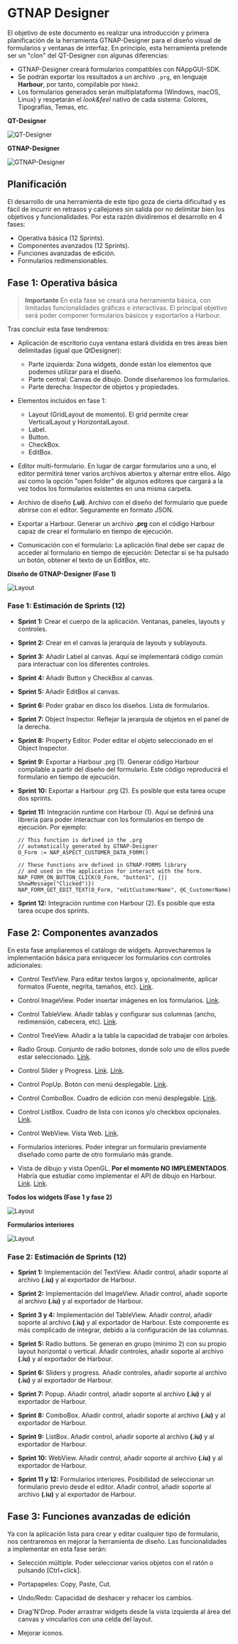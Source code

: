 # GTNAP Designer

El objetivo de este documento es realizar una introducción y primera planificación de la herramienta GTNAP-Designer para el diseño visual de formularios y ventanas de interfaz. En principio, esta herramienta pretende ser un "clon" del QT-Designer con algunas diferencias:

* GTNAP-Designer creará formularios compatibles con NAppGUI-SDK.
* Se podrán exportar los resultados a un archivo `.prg`, en lenguaje **Harbour**, por tanto, compilable por `hbmk2`.
* Los formularios generados serán multiplataforma (Windows, macOS, Linux) y respetarán el _look&feel_ nativo de cada sistema: Colores, Tipografías, Temas, etc.

**QT-Designer**

![QT-Designer](images/qtdesigner.png)

**GTNAP-Designer**

![GTNAP-Designer](images/gtnapdesigner.png)

## Planificación

El desarrollo de una herramienta de este tipo goza de cierta dificultad y es fácil de incurrir en retrasos y callejones sin salida por no delimitar bien los objetivos y funcionalidades. Por esta razón dividiremos el desarrollo en 4 fases:

* Operativa básica (12 Sprints).
* Componentes avanzados (12 Sprints).
* Funciones avanzadas de edición.
* Formularios redimensionables.

## Fase 1: Operativa básica

> **Importante** En esta fase se creará una herramienta básica, con limitadas funcionalidades gráficas e interactivas. El principal objetivo será poder componer formularios básicos y exportarlos a Harbour.

Tras concluir esta fase tendremos:

* Aplicación de escritorio cuya ventana estará dividida en tres áreas bien delimitadas (igual que QtDesigner):
    * Parte izquierda: Zona widgets, donde están los elementos que podemos utilizar para el diseño.
    * Parte central: Canvas de dibujo. Donde diseñaremos los formularios.
    * Parte derecha: Inspector de objetos y propiedades.

* Elementos incluidos en fase 1:
    * Layout (GridLayout de momento). El grid permite crear VerticalLayout y HorizontalLayout.
    * Label.
    * Button.
    * CheckBox.
    * EditBox.

* Editor multi-formulario. En lugar de cargar formularios uno a uno, el editor permitirá tener varios archivos abiertos y alternar entre ellos. Algo así como la opción "open folder" de algunos editores que cargará a la vez todos los formularios existentes en una misma carpeta.

* Archivo de diseño **(.ui)**. Archivo con el diseño del formulario que puede abrirse con el editor. Seguramente en formato JSON.

* Exportar a Harbour. Generar un archivo **.prg** con el código Harbour capaz de crear el formulario en tiempo de ejecución.

* Comunicación con el formulario: La aplicación final debe ser capaz de acceder al formulario en tiempo de ejecución: Detectar si se ha pulsado un botón, obtener el texto de un EditBox, etc.

**Diseño de GTNAP-Designer (Fase 1)**

![Layout](images/layout.png)


### Fase 1: Estimación de Sprints (12)

* **Sprint 1:** Crear el cuerpo de la aplicación. Ventanas, paneles, layouts y controles.

* **Sprint 2:** Crear en el canvas la jerarquía de layouts y sublayouts.

* **Sprint 3:** Añadir Label al canvas. Aquí se implementará código común para interactuar con los diferentes controles.

* **Sprint 4:** Añadir Button y CheckBox al canvas.

* **Sprint 5:** Añadir EditBox al canvas.

* **Sprint 6:** Poder grabar en disco los diseños. Lista de formularios.

* **Sprint 7:** Object Inspector. Reflejar la jerarquía de objetos en el panel de la derecha.

* **Sprint 8:** Property Editor. Poder editar el objeto seleccionado en el Object Inspector.

* **Sprint 9:** Exportar a Harbour .prg (1). Generar código Harbour compilable a partir del diseño del formulario. Este código reproducirá el formulario en tiempo de ejecución.

* **Sprint 10:** Exportar a Harbour .prg (2). Es posible que esta tarea ocupe dos sprints.

* **Sprint 11:** Integración runtime con Harbour (1). Aquí se definirá una librería para poder interactuar con los formularios en tiempo de ejecución. Por ejemplo:
    ```
    // This function is defined in the .prg
    // automatically generated by GTNAP-Designer
    O_Form := NAP_ASPECT_CUSTOMER_DATA_FORM()

    // These functions are defined in GTNAP-FORMS library
    // and used in the application for interact with the form.
    NAP_FORM_ON_BUTTON_CLICK(O_Form, "button1", {|| ShowMessage("Clicked")})
    NAP_FORM_GET_EDIT_TEXT(O_Form, "editCustomerName", @C_CustomerName)
    ```

* **Sprint 12:** Integración runtime con Harbour (2). Es posible que esta tarea ocupe dos sprints.

## Fase 2: Componentes avanzados

En esta fase ampliaremos el catálogo de widgets. Aprovecharemos la implementación básica para enriquecer los formularios con controles adicionales:

* Control TextView. Para editar textos largos y, opcionalmente, aplicar formatos (Fuente, negrita, tamaños, etc). [Link](https://nappgui.com/en/gui/textview.html).

* Control ImageView. Poder insertar imágenes en los formularios. [Link](https://nappgui.com/en/gui/imageview.html).

* Control TableView. Añadir tablas y configurar sus columnas (ancho, redimensión, cabecera, etc). [Link](https://nappgui.com/en/gui/tableview.html).

* Control TreeView. Añadir a la tabla la capacidad de trabajar con árboles.

* Radio Group. Conjunto de radio botones, donde solo uno de ellos puede estar seleccionado. [Link](https://nappgui.com/en/gui/button.html#h1).

* Control Slider y Progress. [Link](https://nappgui.com/en/gui/slider.html). [Link](https://nappgui.com/en/gui/progress.html).

* Control PopUp. Botón con menú desplegable. [Link](https://nappgui.com/en/gui/popup.html).

* Control ComboBox. Cuadro de edición con menú desplegable. [Link](https://nappgui.com/en/gui/combo.html).

* Control ListBox. Cuadro de lista con iconos y/o checkbox opcionales. [Link](https://nappgui.com/en/gui/listbox.html).

* Control WebView. Vista Web. [Link](https://nappgui.com/en/gui/webview.html).

* Formularios interiores. Poder integrar un formulario previamente diseñado como parte de otro formulario más grande.

* Vista de dibujo y vista OpenGL. **Por el momento NO IMPLEMENTADOS**. Habría que estudiar como implementar el API de dibujo en Harbour. [Link](https://nappgui.com/en/gui/view.html). [Link](https://nappgui.com/en/ogl3d/ogl3d.html).

**Todos los widgets (Fase 1 y fase 2)**

![Layout](images/widgets.png)

**Formularios interiores**

![Layout](images/inner_form.png)

### Fase 2: Estimación de Sprints (12)

* **Sprint 1:** Implementación del TextView. Añadir control, añadir soporte al archivo **(.iu)** y al exportador de Harbour.

* **Sprint 2:** Implementación del ImageView. Añadir control, añadir soporte al archivo **(.iu)** y al exportador de Harbour.

* **Sprint 3 y 4:** Implementación del TableView. Añadir control, añadir soporte al archivo **(.iu)** y al exportador de Harbour. Este componente es más complicado de integrar, debido a la configuración de las columnas.

* **Sprint 5:** Radio buttons. Se generan en grupo (mínimo 2) con su propio layout horizontal o vertical. Añadir controles, añadir soporte al archivo **(.iu)** y al exportador de Harbour.

* **Sprint 6:** Sliders y progress. Añadir controles, añadir soporte al archivo **(.iu)** y al exportador de Harbour.

* **Sprint 7:** Popup. Añadir control, añadir soporte al archivo **(.iu)** y al exportador de Harbour.

* **Sprint 8:** ComboBox. Añadir control, añadir soporte al archivo **(.iu)** y al exportador de Harbour.

* **Sprint 9:** ListBox. Añadir control, añadir soporte al archivo **(.iu)** y al exportador de Harbour.

* **Sprint 10:** WebView. Añadir control, añadir soporte al archivo **(.iu)** y al exportador de Harbour.

* **Sprint 11 y 12:** Formularios interiores. Posibilidad de seleccionar un formulario previo desde el editor. Añadir control, añadir soporte al archivo **(.iu)** y al exportador de Harbour.

## Fase 3: Funciones avanzadas de edición

Ya con la aplicación lista para crear y editar cualquier tipo de formulario, nos centraremos en mejorar la herramienta de diseño. Las funcionalidades a implementar en esta fase serán:

* Selección múltiple. Poder seleccionar varios objetos con el ratón o pulsando [Ctrl+click].

* Portapapeles: Copy, Paste, Cut.

* Undo/Redo: Capacidad de deshacer y rehacer los cambios.

* Drag'N'Drop. Poder arrastrar widgets desde la vista izquierda al área del canvas y vincularlos con una celda del layout.

* Mejorar iconos.

